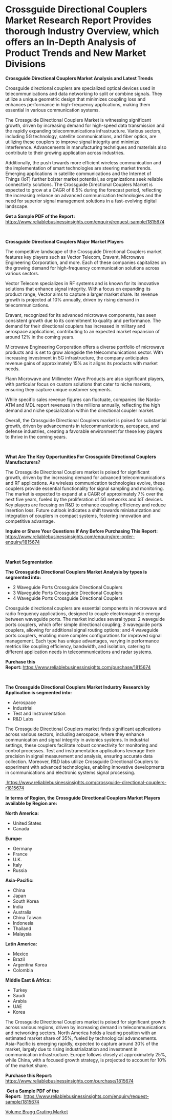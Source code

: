 <p><h1>Crossguide Directional Couplers Market Research Report Provides thorough Industry Overview, which offers an In-Depth Analysis of Product Trends and New Market Divisions</h1></p><p><strong>Crossguide Directional Couplers Market Analysis and Latest Trends</strong></p>
<p><p>Crossguide directional couplers are specialized optical devices used in telecommunications and data networking to split or combine signals. They utilize a unique geometric design that minimizes coupling loss and enhances performance in high-frequency applications, making them essential in various communication systems. </p><p>The Crossguide Directional Couplers Market is witnessing significant growth, driven by increasing demand for high-speed data transmission and the rapidly expanding telecommunications infrastructure. Various sectors, including 5G technology, satellite communications, and fiber optics, are utilizing these couplers to improve signal integrity and minimize interference. Advancements in manufacturing techniques and materials also contribute to their growing application across industries.</p><p>Additionally, the push towards more efficient wireless communication and the implementation of smart technologies are steering market trends. Emerging applications in satellite communications and the Internet of Things (IoT) further bolster market potential, as organizations seek reliable connectivity solutions. The Crossguide Directional Couplers Market is expected to grow at a CAGR of 8.5% during the forecast period, reflecting the increasing reliance on advanced communication technologies and the need for superior signal management solutions in a fast-evolving digital landscape.</p></p>
<p><strong>Get a Sample PDF of the Report:&nbsp;</strong> <a href="https://www.reliablebusinessinsights.com/enquiry/request-sample/1815674?utm_campaign=2238&utm_medium=2&utm_source=Github&utm_content=ia&utm_term=06042025&utm_id=crossguide-directional-couplers">https://www.reliablebusinessinsights.com/enquiry/request-sample/1815674</a></p>
<p>&nbsp;</p>
<p><strong>Crossguide Directional Couplers Major Market Players</strong></p>
<p><p>The competitive landscape of the Crossguide Directional Couplers market features key players such as Vector Telecom, Eravant, Microwave Engineering Corporation, and more. Each of these companies capitalizes on the growing demand for high-frequency communication solutions across various sectors.</p><p>Vector Telecom specializes in RF systems and is known for its innovative solutions that enhance signal integrity. With a focus on expanding its product range, Vector aims to capture a larger market share. Its revenue growth is projected at 10% annually, driven by rising demand in telecommunications.</p><p>Eravant, recognized for its advanced microwave components, has seen consistent growth due to its commitment to quality and performance. The demand for their directional couplers has increased in military and aerospace applications, contributing to an expected market expansion of around 12% in the coming years.</p><p>Microwave Engineering Corporation offers a diverse portfolio of microwave products and is set to grow alongside the telecommunications sector. With increasing investment in 5G infrastructure, the company anticipates revenue gains of approximately 15% as it aligns its products with market needs.</p><p>Flann Microwave and Millimeter Wave Products are also significant players, with particular focus on custom solutions that cater to niche markets, ensuring they capture unique customer segments. </p><p>While specific sales revenue figures can fluctuate, companies like Narda-ATM and MDL report revenues in the millions annually, reflecting the high demand and niche specialization within the directional coupler market.</p><p>Overall, the Crossguide Directional Couplers market is poised for substantial growth, driven by advancements in telecommunications, aerospace, and defense industries, creating a favorable environment for these key players to thrive in the coming years.</p></p>
<p>&nbsp;</p>
<p><strong>What Are The Key Opportunities For Crossguide Directional Couplers Manufacturers?</strong></p>
<p><p>The Crossguide Directional Couplers market is poised for significant growth, driven by the increasing demand for advanced telecommunications and RF applications. As wireless communication technologies evolve, these couplers provide essential functionality for signal sampling and monitoring. The market is expected to expand at a CAGR of approximately 7% over the next five years, fueled by the proliferation of 5G networks and IoT devices. Key players are focusing on R&D to enhance coupling efficiency and reduce insertion loss. Future outlook indicates a shift towards miniaturization and integration of couplers in compact systems, fostering innovation and competitive advantage.</p></p>
<p><strong>Inquire or Share Your Questions If Any Before Purchasing This Report:</strong> <a href="https://www.reliablebusinessinsights.com/enquiry/pre-order-enquiry/1815674?utm_campaign=2238&utm_medium=2&utm_source=Github&utm_content=ia&utm_term=06042025&utm_id=crossguide-directional-couplers">https://www.reliablebusinessinsights.com/enquiry/pre-order-enquiry/1815674</a></p>
<p>&nbsp;</p>
<p><strong>Market Segmentation</strong></p>
<p><strong>The Crossguide Directional Couplers Market Analysis by types is segmented into:</strong></p>
<p><ul><li>2 Waveguide Ports Crossguide Directional Couplers</li><li>3 Waveguide Ports Crossguide Directional Couplers</li><li>4 Waveguide Ports Crossguide Directional Couplers</li></ul></p>
<p><p>Crossguide directional couplers are essential components in microwave and radio frequency applications, designed to couple electromagnetic energy between waveguide ports. The market includes several types: 2 waveguide ports couplers, which offer simple directional coupling; 3 waveguide ports couplers, allowing for additional signal routing options; and 4 waveguide ports couplers, enabling more complex configurations for improved signal management. Each type has unique advantages, varying in performance metrics like coupling efficiency, bandwidth, and isolation, catering to different application needs in telecommunications and radar systems.</p></p>
<p><strong>Purchase this Report:&nbsp;</strong><a href="https://www.reliablebusinessinsights.com/purchase/1815674?utm_campaign=2238&utm_medium=2&utm_source=Github&utm_content=ia&utm_term=06042025&utm_id=crossguide-directional-couplers">https://www.reliablebusinessinsights.com/purchase/1815674</a></p>
<p>&nbsp;</p>
<p><strong>The Crossguide Directional Couplers Market Industry Research by Application is segmented into:</strong></p>
<p><ul><li>Aerospace</li><li>Industrial</li><li>Test and Instrumentation</li><li>R&D Labs</li></ul></p>
<p><p>The Crossguide Directional Couplers market finds significant applications across various sectors, including aerospace, where they enhance communication and signal integrity in avionics systems. In industrial settings, these couplers facilitate robust connectivity for monitoring and control processes. Test and instrumentation applications leverage their precision in signal measurement and analysis, ensuring accurate data collection. Moreover, R&D labs utilize Crossguide Directional Couplers to experiment with advanced technologies, enabling innovative developments in communications and electronic systems signal processing.</p></p>
<p><a href="https://www.reliablebusinessinsights.com/crossguide-directional-couplers-r1815674?utm_campaign=2238&utm_medium=2&utm_source=Github&utm_content=ia&utm_term=06042025&utm_id=crossguide-directional-couplers">&nbsp;https://www.reliablebusinessinsights.com/crossguide-directional-couplers-r1815674</a></p>
<p><strong>In terms of Region, the Crossguide Directional Couplers Market Players available by Region are:</strong></p>
<p>
    <p> <strong> North America: </strong>
        <ul>
            <li>United States</li>
            <li>Canada</li>
        </ul>
        </p> 
    <p> <strong> Europe: </strong>
        <ul>
            <li>Germany</li>
            <li>France</li>
            <li>U.K.</li>
            <li>Italy</li>
            <li>Russia</li>
        </ul>
        </p> 
    <p> <strong> Asia-Pacific: </strong>
        <ul>
            <li>China</li>
            <li>Japan</li>
            <li>South Korea</li>
            <li>India</li>
            <li>Australia</li>
            <li>China Taiwan</li>
            <li>Indonesia</li>
            <li>Thailand</li>
            <li>Malaysia</li>
        </ul>
        </p> 
    <p> <strong> Latin America: </strong>
        <ul>
            <li>Mexico</li>
            <li>Brazil</li>
            <li>Argentina Korea</li>
            <li>Colombia</li>
        </ul>
        </p> 
    <p> <strong> Middle East & Africa: </strong>
        <ul>
            <li>Turkey</li>
            <li>Saudi</li>
            <li>Arabia</li>
            <li>UAE</li>
            <li>Korea</li>
        </ul>
    </p>
    </p>
<p><p>The Crossguide Directional Couplers market is poised for significant growth across various regions, driven by increasing demand in telecommunications and networking sectors. North America holds a leading position with an estimated market share of 35%, fueled by technological advancements. Asia-Pacific is emerging rapidly, expected to capture around 30% of the market, largely due to rising industrialization and investment in communication infrastructure. Europe follows closely at approximately 25%, while China, with a focused growth strategy, is projected to account for 10% of the market share.</p></p>
<p><strong>Purchase this Report: </strong><a href="https://www.reliablebusinessinsights.com/purchase/1815674?utm_campaign=2238&utm_medium=2&utm_source=Github&utm_content=ia&utm_term=06042025&utm_id=crossguide-directional-couplers">https://www.reliablebusinessinsights.com/purchase/1815674</a></p>
<p>&nbsp;<strong>Get a Sample PDF of the Report:&nbsp;&nbsp;</strong><a href="https://www.reliablebusinessinsights.com/enquiry/request-sample/1815674?utm_campaign=2238&utm_medium=2&utm_source=Github&utm_content=ia&utm_term=06042025&utm_id=crossguide-directional-couplers">https://www.reliablebusinessinsights.com/enquiry/request-sample/1815674</a></p>
<p><strong></strong></p>
<p><p><a href="https://github.com/hgf64gh/Market-Research-Report-List-2/blob/main/volume-bragg-grating-market.md?utm_campaign=2238&utm_medium=2&utm_source=Github&utm_content=ia&utm_term=06042025&utm_id=crossguide-directional-couplers">Volume Bragg Grating Market</a></p></p>